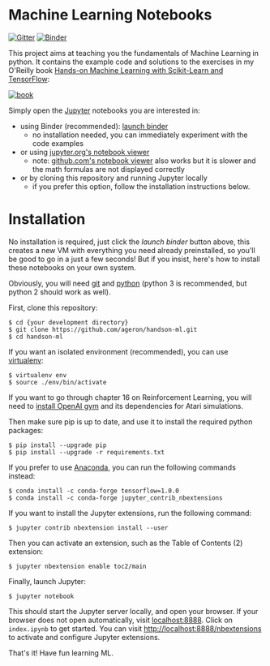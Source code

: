 Machine Learning Notebooks
==========================

[![Gitter](https://badges.gitter.im/ageron/handson-ml.svg)](https://gitter.im/ageron/handson-ml?utm_source=badge&utm_medium=badge&utm_campaign=pr-badge) [![Binder](http://mybinder.org/badge.svg)](http://mybinder.org/repo/ageron/handson-ml)

This project aims at teaching you the fundamentals of Machine Learning in
python. It contains the example code and solutions to the exercises in my O'Reilly book [Hands-on Machine Learning with Scikit-Learn and TensorFlow](http://shop.oreilly.com/product/0636920052289.do):

[![book](http://akamaicovers.oreilly.com/images/0636920052289/rc_cat.gif)](http://shop.oreilly.com/product/0636920052289.do)

Simply open the [Jupyter](http://jupyter.org/) notebooks you are interested in:

* using Binder (recommended): [launch binder](http://mybinder.org/repo/ageron/handson-ml)
    * no installation needed, you can immediately experiment with the code examples
* or using [jupyter.org's notebook viewer](http://nbviewer.jupyter.org/github/ageron/handson-ml/blob/master/index.ipynb)
    * note: [github.com's notebook viewer](https://github.com/ageron/handson-ml/blob/master/index.ipynb) also works but it is slower and the math formulas are not displayed correctly
* or by cloning this repository and running Jupyter locally
    * if you prefer this option, follow the installation instructions below.

# Installation

No installation is required, just click the *launch binder* button above, this creates a new VM with everything you need already preinstalled, so you'll be good to go in a just a few seconds! But if you insist, here's how to install these notebooks on your own system.

Obviously, you will need [git](https://git-scm.com/) and [python](https://www.python.org/downloads/) (python 3 is recommended, but python 2 should work as well).

First, clone this repository:

    $ cd {your development directory}
    $ git clone https://github.com/ageron/handson-ml.git
    $ cd handson-ml

If you want an isolated environment (recommended), you can use [virtualenv](https://virtualenv.readthedocs.org/en/latest/):

    $ virtualenv env
    $ source ./env/bin/activate

If you want to go through chapter 16 on Reinforcement Learning, you will need to [install OpenAI gym](https://gym.openai.com/docs) and its dependencies for Atari simulations.

Then make sure pip is up to date, and use it to install the required python packages:

    $ pip install --upgrade pip
    $ pip install --upgrade -r requirements.txt

If you prefer to use [Anaconda](https://www.continuum.io/), you can run the following commands instead:

    $ conda install -c conda-forge tensorflow=1.0.0
    $ conda install -c conda-forge jupyter_contrib_nbextensions

If you want to install the Jupyter extensions, run the following command:

    $ jupyter contrib nbextension install --user

Then you can activate an extension, such as the Table of Contents (2) extension:

    $ jupyter nbextension enable toc2/main

Finally, launch Jupyter:

    $ jupyter notebook

This should start the Jupyter server locally, and open your browser. If your browser does not open automatically, visit [localhost:8888](http://localhost:8888/tree). Click on `index.ipynb` to get started. You can visit [http://localhost:8888/nbextensions](http://localhost:8888/nbextensions) to activate and configure Jupyter extensions.

That's it! Have fun learning ML.
